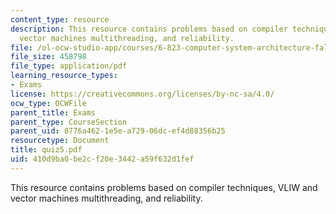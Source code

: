 ```yaml
---
content_type: resource
description: This resource contains problems based on compiler techniques, VLIW and
  vector machines multithreading, and reliability.
file: /ol-ocw-studio-app/courses/6-823-computer-system-architecture-fall-2005/410d9ba0be2cf20e3442a59f632d1fef_quiz5.pdf
file_size: 458798
file_type: application/pdf
learning_resource_types:
- Exams
license: https://creativecommons.org/licenses/by-nc-sa/4.0/
ocw_type: OCWFile
parent_title: Exams
parent_type: CourseSection
parent_uid: 8776a462-1e5e-a729-06dc-ef4d88356b25
resourcetype: Document
title: quiz5.pdf
uid: 410d9ba0-be2c-f20e-3442-a59f632d1fef
---
```

This resource contains problems based on compiler techniques, VLIW and vector machines multithreading, and reliability.